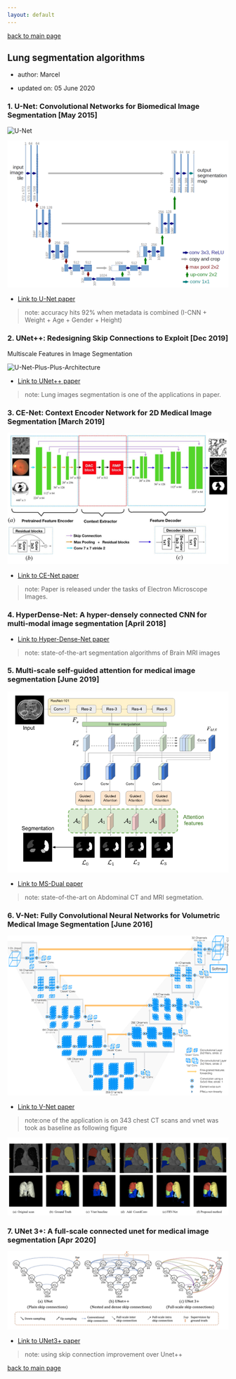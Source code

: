 ```yaml
---
layout: default
---
```


[back to main page](./)

## Lung segmentation algorithms

*   author: Marcel

*   updated on: 05 June 2020

### 1. U-Net: Convolutional Networks for Biomedical Image Segmentation [May 2015]
![U-Net](https://www.researchgate.net/publication/330447445/figure/fig1/AS:716054686863360@1547732149112/Lung-segmentation-using-U-Net-before-training-the-convolutional-neural-network-a-the.png)

![unet-Architecture](./unet.png)

*   [Link to U-Net paper](https://github.com/notagenius/openTMAS/tree/master/docs/papers/Segmentation_Unet.pdf)

> note: accuracy hits 92% when metadata is combined (I-CNN + Weight + Age + Gender + Height)


### 2. UNet++: Redesigning Skip Connections to Exploit [Dec 2019]
Multiscale Features in Image Segmentation

![U-Net-Plus-Plus-Architecture](https://images1.programmersought.com/77/da/da3782164485682b7335725784c3ee55.png)

*   [Link to UNet++ paper](https://github.com/notagenius/openTMAS/tree/master/docs/papers/Segmentation_UNetplusplus.pdf)

> note: Lung images segmentation is one of the applications in paper.

### 3. CE-Net: Context Encoder Network for 2D Medical Image Segmentation [March 2019]

![CENET-Architecture](./cenet.jpeg)

*   [Link to CE-Net paper](https://github.com/notagenius/openTMAS/tree/master/docs/papers/Segmentation_CENet.pdf)

> note: Paper is released under the tasks of Electron Microscope Images.

### 4. HyperDense-Net: A hyper-densely connected CNN for multi-modal image segmentation [April 2018]

*   [Link to Hyper-Dense-Net paper](https://github.com/notagenius/openTMAS/tree/master/docs/papers/Segmentation_HyperDenseNet.pdf)

> note: state-of-the-art segmentation algorithms of Brain MRI images

### 5. Multi-scale self-guided attention for medical image segmentation [June 2019]

![ms_dual](./Ms_dual.png)

*   [Link to MS-Dual paper](https://github.com/notagenius/openTMAS/tree/master/docs/papers/Segmentation_MsDual.pdf)

> note: state-of-the-art on Abdominal CT and MRI segmetation.

### 6. V-Net: Fully Convolutional Neural Networks for Volumetric Medical Image Segmentation [June 2016]

![vnet](./vnet.png)

*   [Link to V-Net paper](https://github.com/notagenius/openTMAS/tree/master/docs/papers/Segmentation_VNet.pdf)

> note:one of the application is on 343 chest CT scans and vnet was took as baseline as following figure

![vnet](./vnetasbaseline.png)

### 7. UNet 3+: A full-scale connected unet for medical image segmentation [Apr 2020]

![unet3+](./unet3plus.png)

*   [Link to UNet3+ paper](https://github.com/notagenius/openTMAS/tree/master/docs/papers/Segmentation_UNet3plus.pdf)

> note: using skip connection improvement over Unet++

[back to main page](./)

